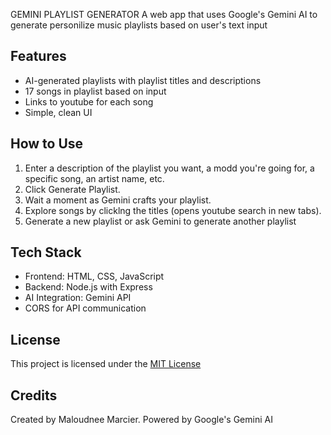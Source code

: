 GEMINI PLAYLIST GENERATOR
A web app that uses Google's Gemini AI to generate personilize music playlists based on user's text input

## Features
- AI-generated playlists with playlist titles and descriptions
- 17 songs in playlist based on input
- Links to youtube for each song
- Simple, clean UI

## How to Use
1. Enter a description of the playlist you want, a modd you're going for, a specific song, an artist name, etc.
2. Click Generate Playlist.
3. Wait a moment as Gemini crafts your playlist.
4. Explore songs by clicklng the titles (opens youtube search in new tabs).
5. Generate a new playlist or ask Gemini to generate another playlist

## Tech Stack 
- Frontend: HTML, CSS, JavaScript
- Backend: Node.js with Express
- AI Integration: Gemini API
- CORS for API communication

## License
This project is licensed under the [MIT License](LICENSE)

## Credits
Created by Maloudnee Marcier. Powered by Google's Gemini AI
